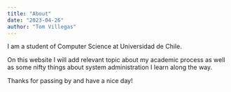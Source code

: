 ```yaml
---
title: "About"
date: "2023-04-26"
author: "Tom Villegas"
---
```


I am a student of Computer Science at Universidad de Chile.

On this website I will add relevant topic about my academic process as well as some nifty things about system administration I learn along the way.

Thanks for passing by and have a nice day!


